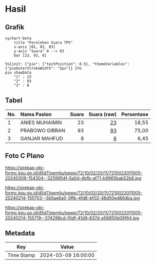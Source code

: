 # Hasil

## Grafik

```mermaid
xychart-beta
    title "Perolehan Suara TPS"
    x-axis [01, 02, 03]
    y-axis "Suara" 0 --> 93
    bar [23, 93, 8]
```

```mermaid
%%{init: {"pie": {"textPosition": 0.5}, "themeVariables": {"pieOuterStrokeWidth": "5px"}} }%%
pie showData
    "1" : 23
    "2" : 93
    "3" : 8
```

## Tabel

| No. | Nama Paslon    | Suara | Suara (raw) | Persentase |
|:--- |:-------------- | -----:| -----------:| ----------:|
| 1   | ANIES MUHAIMIN | 23    | [23][p-1]   | 18,55      |
| 2   | PRABOWO GIBRAN | 93    | [93][p-2]   | 75,00      |
| 3   | GANJAR MAHFUD  | 8     | [8][p-3]    | 6,45       |


[p-1]: https://github.com/gigit-pemilu/pemilu-2024-72-sulawesi-tengah/blob/main/pilpres/hitung-suara/sub/72-sulawesi-tengah/sub/10-sigi/sub/02-palolo/sub/2011-bakubakulu/sub/005-tps/sub/paslon-1.txt
[p-2]: https://github.com/gigit-pemilu/pemilu-2024-72-sulawesi-tengah/blob/main/pilpres/hitung-suara/sub/72-sulawesi-tengah/sub/10-sigi/sub/02-palolo/sub/2011-bakubakulu/sub/005-tps/sub/paslon-2.txt
[p-3]: https://github.com/gigit-pemilu/pemilu-2024-72-sulawesi-tengah/blob/main/pilpres/hitung-suara/sub/72-sulawesi-tengah/sub/10-sigi/sub/02-palolo/sub/2011-bakubakulu/sub/005-tps/sub/paslon-3.txt

## Foto C Plano

https://sirekap-obj-formc.kpu.go.id/d5d7/pemilu/ppwp/72/10/02/20/11/7210022011005-20240309-154304--3259954f-5a0d-4bfb-af71-b9965bab52b6.jpg

https://sirekap-obj-formc.kpu.go.id/d5d7/pemilu/ppwp/72/10/02/20/11/7210022011005-20240214-155703--3b5ae6a5-3ffb-4fd8-bf02-48d50ed86dba.jpg

https://sirekap-obj-formc.kpu.go.id/d5d7/pemilu/ppwp/72/10/02/20/11/7210022011005-20240214-155719--374298cd-f0df-41d9-837d-a56850b09f64.jpg


## Metadata

| Key        | Value               |
| ---------- | ------------------- |
| Time Stamp | 2024-03-09 16:00:00 |



